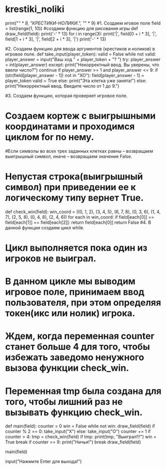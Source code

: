 # krestiki_noliki
print("_" * 9, "КРЕСТИКИ-НОЛИКИ.", "_" * 9)
#1. Создаем иговое поле
field = list(range(1, 10))
#создаем функцию для рисования игры
def draw_field(field):
    print('-' * 13)
    for i in range(3):
        print('|', field[0 + i * 3], '|', field[1 + i * 3], '|', field[2 + i * 3], '|')
        print('-' * 13)

#2. Создаем функцию для ввода аргументов (крестиков и ноликов) в игровое поле.
def take_input(player_token):
    valid = False
    while not valid:
        player_answer = input("Ваш ход " + player_token + "? ")
        try:
            player_answer = int(player_answer)
        except:
            print("Некорректный ввод. Вы уверены, что ввели число?")
            continue
        if player_answer >= 1 and player_answer <= 9:
            if (str(field[player_answer - 1]) not in "XO"):
                field[player_answer - 1] = player_token
                valid = True
            else:
                print("Эта клетка уже занята!")
        else:
            print("Некорректный ввод. Введите число от 1 до 9.")

#3. Создаем функцию, которая проверяет игровое поле.
# Создаем кортеж с выигрышными координатами и проходимся циклом for по нему.
#Если символы во всех трех заданных клетках равны – возвращаем выигрышный символ, иначе – возвращаем значение False.
# Непустая строка(выигрышный символ) при приведении ее к логическому типу вернет True.
def check_win(field):
    win_coord = ((0, 1, 2), (3, 4, 5), (6, 7, 8), (0, 3, 6), (1, 4, 7), (2, 5, 8), (0, 4, 8), (2, 4, 6))
    for each in win_coord:
        if field[each[0]] == field[each[1]] == field[each[2]]:
            return field[each[0]]
    return False
#4. В данной функции создаем цикл while.
# Цикл выполняется пока один из игроков не выиграл.
# В данном цикле мы выводим игровое поле, принимаем ввод пользователя, при этом определяя токен(икс или нолик) игрока.
# Ждем, когда переменная counter станет больше 4 для того, чтобы избежать заведомо ненужного вызова функции check_win.
# Переменная tmp была создана для того, чтобы лишний раз не вызывать функцию check_win.
def main(field):
    counter = 0
    win = False
    while not win:
        draw_field(field)
        if counter % 2 == 0:
            take_input("X")
        else:
            take_input("O")
        counter += 1
        if counter > 4:
            tmp = check_win(field)
            if tmp:
                print(tmp, "Выиграл!!!")
                win = True
                break
        if counter == 9:
            print("Ничья!")
            break
    draw_field(field)

main(field)

input("Нажмите Enter для выхода!")
